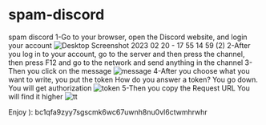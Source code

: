 # spam-discord
spam discord
1-Go to your browser, open the Discord website, and login your account
![Desktop Screenshot 2023 02 20 - 17 55 14 59 (2)](https://user-images.githubusercontent.com/125891206/220195250-5f7b14b9-fda6-4c01-a624-01b3f5526f10.png)
2-After you log in to your account, go to the server and then press the channel, then press F12 and go to the network and send anything in the channel
3-Then you click on the message
![message](https://user-images.githubusercontent.com/125891206/220198649-0e8947ac-8a94-4256-831c-3a6666766346.jpg)
4-After you choose what you want to write, you put the token
How do you answer a token? You go down. You will get authorization
![token](https://user-images.githubusercontent.com/125891206/220198761-7d2c9185-376b-4342-be02-404f6684b9f6.jpg)
5-Then you copy the Request URL
You will find it higher
![tt](https://user-images.githubusercontent.com/125891206/220199180-a7e60057-caff-481b-a73d-4d148f1e38a9.jpg)


Enjoy ):
bc1qfa9zyy7sgscmk6wc67uwnh8nu0vl6ctwmhrwhr


